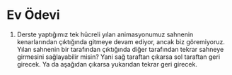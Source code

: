 # Ev Ödevi

1. Derste yaptığımız tek hücreli yılan animasyonumuz sahnenin kenarlarından çıktığında gitmeye devam ediyor, ancak biz göremiyoruz. Yılan sahnenin bir tarafından çıktığında diğer tarafından tekrar sahneye girmesini sağlayabilir misin? Yani sağ taraftan çıkarsa sol taraftan geri girecek. Ya da aşağıdan çıkarsa yukarıdan tekrar geri girecek.